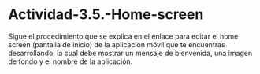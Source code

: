 # Actividad-3.5.-Home-screen
 Sigue el procedimiento que se explica en el enlace para editar el home screen (pantalla de inicio) de la aplicación móvil que te encuentras desarrollando, la cual debe mostrar un mensaje de bienvenida, una imagen de fondo y el nombre de la aplicación.
